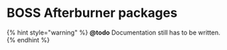 # BOSS Afterburner packages

{% hint style="warning" %}
**@todo** Documentation still has to be written.
{% endhint %}



